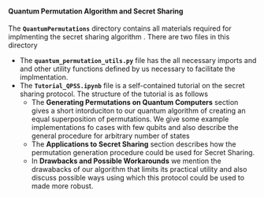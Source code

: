 #### Quantum Permutation Algorithm and Secret Sharing 

The **`QuantumPermutations`** directory contains all materials required for implmenting the secret sharing algorithm . There are two files in this directory 

- The **`quantum_permutation_utils.py`** file has the all necessary imports and and other utility functions defined by us necessary to facilitate the implmentation.
- The **`Tutorial_QPSS.ipynb`** file is a self-contained tutorial on the secret sharing protocol. The structure of the tutorial is as follows
    - The **Generating Permutations on Quantum Computers** section gives a short intorduciton to our quantum algorithm of creating an equal superposition of permutations. We give some example implementations fo cases with few qubits and also describe the general procedure for arbitrary number of states
    - The **Applications to Secret Sharing** section describes how the permutation generation procedure could be used for Secret Sharing.
    - In **Drawbacks and Possible Workarounds** we mention the drawabacks of our algorithm that limits its practical utility and also discuss possible ways using which this protocol could be used to made more robust.   
